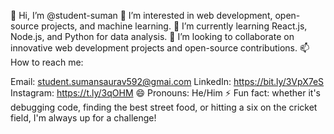 👋 Hi, I’m @student-suman
👀 I’m interested in web development, open-source projects, and machine learning.
🌱 I’m currently learning React.js, Node.js, and Python for data analysis.
💞️ I’m looking to collaborate on innovative web development projects and open-source contributions.
📫 How to reach me:

Email: student.sumansaurav592@gmai.com
LinkedIn: https://bit.ly/3VpX7eS
Instagram: https://t.ly/3qOHM
😄 Pronouns: He/Him
⚡ Fun fact: whether it's debugging code, finding the best street food, or hitting a six on the cricket field, I'm always up for a challenge!
<!---
student-suman/student-suman is a ✨ special ✨ repository because its `README.md` (this file) appears on your GitHub profile.
You can click the Preview link to take a look at your changes.
--->
